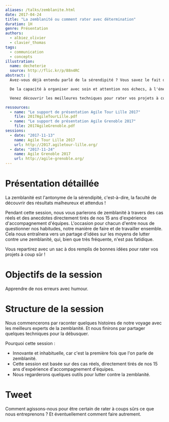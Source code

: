```yaml
---
aliases: /talks/zemblanite.html
date: 2017-04-24
title: "La zemblanité ou comment rater avec détermination"
duration: 1H
genre: Présentation
authors:
  - albiez_olivier
  - clavier_thomas
tags:
  - communication
  - concepts
illustration:
  name: decheterie
  source: http://flic.kr/p/88n4RC
abstract: |
  Avez-vous déjà entendu parlé de la sérendipité ? Vous savez le fait de découvrir par hasard des choses extraordinaires ! Et bien, je vous propose de vous parler de la zemblanité, son exact opposé.

  De la capacité à organiser avec soin et attention nos échecs, à l'énergie que nous mettons pour être certain de ne pas réussir, je vous propose une heure de découverte et d'échange au cœur de ce qui nous semble impossible ... et qui pourtant est si fréquent !

  Venez découvrir les meilleures techniques pour rater vos projets à coup sûr.

ressources:
  - name: "Le support de présentation Agile Tour Lille 2017"
    file: 2017AgileTourLille.pdf
  - name: "Le support de présentation Agile Grenoble 2017"
    file: 2017AgileGrenoble.pdf
sessions:
  - date: "2017-11-13"
    name: Agile Tour Lille 2017
    url: http://2017.agiletour-lille.org/
  - date: "2017-11-24"
    name: Agile Grenoble 2017
    url: http://agile-grenoble.org/
---
```


# Présentation détaillée

La zemblanité est l'antonyme de la sérendipité, c'est-à-dire, la faculté de découvrir des résultats malheureux et attendus !

Pendant cette session, nous vous parlerons de zemblanité à travers des cas réels et des anecdotes directement tirés de nos 15 ans d'expérience d'accompagnement d'équipes. L'occasion pour chacun d'entre nous de questionner nos habitudes, notre manière de faire et de travailler ensemble.
Cela nous entraînera vers un partage d'idées sur les moyens de lutter contre une zemblanité, qui, bien que très fréquente, n'est pas fatidique.

Vous repartirez avec un sac à dos remplis de bonnes idées pour rater vos projets à coup sûr !


# Objectifs de la session

Apprendre de nos erreurs avec humour.


# Structure de la session

Nous commencerons par raconter quelques histoires de notre voyage avec les meilleurs experts de la zemblanité. Et nous finirons par partager quelques techniques pour la débusquer.

Pourquoi cette session :

- Innovante et inhabituelle, car c'est la première fois que l'on parle de zemblanité.
- Cette session est basée sur des cas réels, directement tirés de nos 15 ans d'expérience d'accompagnement d'équipes.
- Nous regarderons quelques outils pour lutter contre la zemblanité.

# Tweet

Comment agissons-nous pour être certain de rater à coups sûrs ce que nous entreprenons ? Et éventuellement comment faire autrement.

<!---
# Notes

* Livrer du code non testé en prod
* Repousser les sujets risqués à plus tard
* Faire de la technique vs business (deliverous)
La zamblanité, on ne la voit pas mais elle est présente.
 * Les outils pour la trouver : analyse systémique à plusieurs (comment foirer le projet ?), rapport d'étonnement des nouveaux, regard d'un coach.
 * Voir chez les autres pour le chercher chez soi : feu tricolore de zobrist
--->
